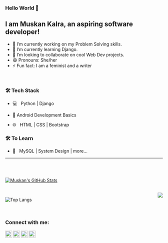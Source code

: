 ### Hello World 👋

## I am Muskan Kalra, an aspiring software developer!
<!--
**Muskan0/Muskan0** is a ✨ _special_ ✨ repository because its `README.md` (this file) appears on your GitHub profile.
-->

- 🔭 I’m currently working on my Problem Solving skills.
- 🌱 I’m currently learning Django.
- 👯 I’m looking to collaborate on cool Web Dev projects.
- 😄 Pronouns: She/her
- ⚡ Fun fact: I am a feminist and a writer


<br>



<h3>🛠 Tech Stack</h3>



- 💻 &nbsp; Python | Django 

- :iphone: Android Development Basics

- 🌐 &nbsp; HTML | CSS | Bootstrap 

<!--

- 🛢 &nbsp; MySQL | MongoDB

- 🔧 &nbsp; Git | Markdown | Selenium | Tidyverse

- 🖥 &nbsp; Illustrator| Photoshop | InDesign

-->



<h3>🛠 To Learn</h3>

- 🔧 &nbsp; MySQL | System Design | more...

<hr>



<br><br>

[![Muskan's GitHub Stats](https://github-readme-stats.vercel.app/api?username=Muskan0&show_icons=true)](https://github.com/Muskan0)

<br>
<img align="right" src="https://media.giphy.com/media/USV0ym3bVWQJJmNu3N/giphy.gif">

![Top Langs](https://github-readme-stats.vercel.app/api/top-langs/?username=Muskan0&show_icons=true)

<br>


### Connect with me:

[<img align="left" alt="codeSTACKr | LinkedIn" width="22px" src="https://cdn.jsdelivr.net/npm/simple-icons@v3/icons/linkedin.svg" />][linkedin]
[<img align="left" alt="codeSTACKr | Medium" width="22px" src="https://cdn.jsdelivr.net/npm/simple-icons@3.13.0/icons/medium.svg" />][medium]
[<img align="left" alt="codeSTACKr | Twitter" width="22px" src="https://cdn.jsdelivr.net/npm/simple-icons@v3/icons/twitter.svg" />][twitter]
[<img align="left" alt="codeSTACKr | Instagram" width="22px" src="https://cdn.jsdelivr.net/npm/simple-icons@v3/icons/instagram.svg" />][instagram]


[twitter]: https://twitter.com/KalraMuskan001
[instagram]: https://www.instagram.com/_muskan.kalra_/
[linkedin]: https://www.linkedin.com/in/muskan-kalra-29a932165
[medium]: https://muskan-kalra.medium.com/
